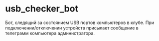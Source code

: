 # usb_checker_bot
Бот, следящий за состоянием USB портов компьютеров в клубе. При подключении/отключении устройств присылает сообщение в телеграмм компьютера администратора.
